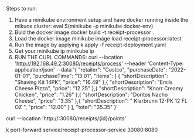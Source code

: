 Steps to run:
1. Have a minikube environment setup and have docker running inside the mikuce cluster:
	eval $(minikube -p minikube docker-env)	
2.  Buld the docker image
	docker build -t receipt-processor .
3. Load the docker image
	minikube image load receipt-processor:latest
4. Run the image by applying
    k apply -f receipt-deployment.yaml 
5. Get your minikube ip
	minikube ip
6. RUN THE CURL COMMANDS:
	curl --location 'http://192.168.49.2:30080/receipts/process' --header 'Content-Type: application/json' --data '{
  "retailer": "Costco",
  "purchaseDate": "2022-01-01",
  "purchaseTime": "13:01",
  "items": [
    {
      "shortDescription": "Shaving Kit 14PK",
      "price": "16.49"
    },{
      "shortDescription": "Emils Cheese Pizza",
      "price": "12.25"
    },{
      "shortDescription": "Knorr Creamy Chicken",
      "price": "1.26"
    },{
      "shortDescription": "Doritos Nacho Cheese",
      "price": "3.35"
    },{
      "shortDescription": "   Klarbrunn 12-PK 12 FL OZ  ",
      "price": "12.00"
    }
  ],
  "total": "35.35"
}'

curl --location 'http://<minikube-ip>:30080/receipts/{id}/points'

k port-forward service/receipt-processor-service 30080:8080 